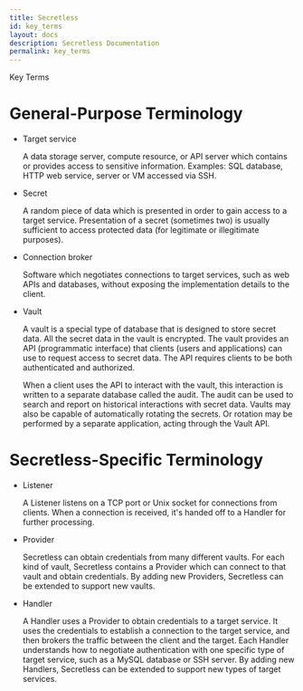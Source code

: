 ```yaml
---
title: Secretless
id: key_terms
layout: docs
description: Secretless Documentation
permalink: key_terms
---
```


<p class="card-heading">Key Terms</p>

# General-Purpose Terminology

- Target service

  A data storage server, compute resource, or API server which contains or provides access to sensitive information. Examples: SQL database, HTTP web service, server or VM accessed via SSH.

- Secret

  A random piece of data which is presented in order to gain access to a target service. Presentation of a secret (sometimes two) is usually sufficient to access protected data (for legitimate or illegitimate purposes).

- Connection broker

  Software which negotiates connections to target services, such as web APIs and databases, without exposing the implementation details to the client.

- Vault

  A vault is a special type of database that is designed to store secret data. All the secret data in the vault is encrypted. The vault provides an API (programmatic interface) that clients (users and applications) can use to request access to secret data. The API requires clients to be both authenticated and authorized.

  When a client uses the API to interact with the vault, this interaction is written to a separate database called the audit. The audit can be used to search and report on historical interactions with secret data. Vaults may also be capable of automatically rotating the secrets. Or rotation may be performed by a separate application, acting through the Vault API.

# Secretless-Specific Terminology

- Listener

  A Listener listens on a TCP port or Unix socket for connections from clients. When a connection is received, it's handed off to a Handler for further processing.

- Provider

  Secretless can obtain credentials from many different vaults. For each kind of vault, Secretless contains a Provider which can connect to that vault and obtain credentials. By adding new Providers, Secretless can be extended to support new vaults.

- Handler

  A Handler uses a Provider to obtain credentials to a target service. It uses the credentials to establish a connection to the target service, and then brokers the traffic between the client and the target.  Each Handler understands how to negotiate authentication with one specific type of target service, such as a MySQL database or SSH server. By adding new Handlers, Secretless can be extended to support new types of target services.
